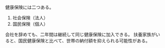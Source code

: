 健康保険には二つある。

1. 社会保険（法人）
2. 国民保険（個人）

会社を辞めても、二年間は継続して同じ健康保険に加入できる。
扶養家族がいると、国民健康保険と比べて、世帯の納付額を抑えられる可能性がある。
